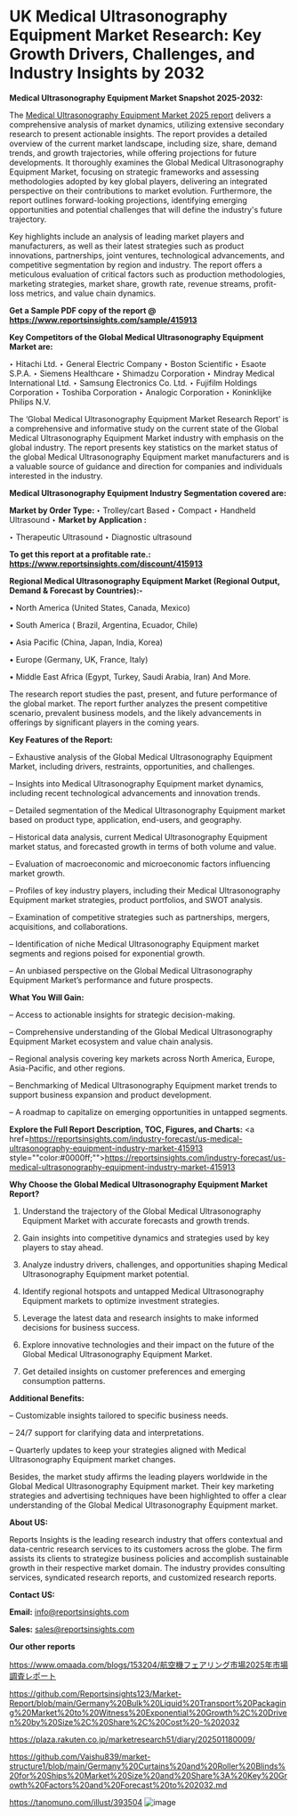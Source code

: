 # UK Medical Ultrasonography Equipment Market Research: Key Growth Drivers, Challenges, and Industry Insights by 2032

<strong>Medical Ultrasonography Equipment Market Snapshot 2025-2032:</strong>

The <a href=https://www.reportsinsights.com/sample/415913>Medical Ultrasonography Equipment Market 2025 report</a> delivers a comprehensive analysis of market dynamics, utilizing extensive secondary research to present actionable insights. The report provides a detailed overview of the current market landscape, including size, share, demand trends, and growth trajectories, while offering projections for future developments. It thoroughly examines the Global Medical Ultrasonography Equipment Market, focusing on strategic frameworks and assessing methodologies adopted by key global players, delivering an integrated perspective on their contributions to market evolution. Furthermore, the report outlines forward-looking projections, identifying emerging opportunities and potential challenges that will define the industry's future trajectory.

Key highlights include an analysis of leading market players and manufacturers, as well as their latest strategies such as product innovations, partnerships, joint ventures, technological advancements, and competitive segmentation by region and industry. The report offers a meticulous evaluation of critical factors such as production methodologies, marketing strategies, market share, growth rate, revenue streams, profit-loss metrics, and value chain dynamics.

<strong>Get a Sample PDF copy of the report @ <a href=https://www.reportsinsights.com/sample/415913 style=color:#0000ff;>https://www.reportsinsights.com/sample/415913</a></strong>

<strong>Key Competitors of the Global Medical Ultrasonography Equipment Market are:</strong>

‣ Hitachi Ltd.
‣ General Electric Company
‣ Boston Scientific
‣ Esaote S.P.A.
‣ Siemens Healthcare
‣ Shimadzu Corporation
‣ Mindray Medical International Ltd.
‣ Samsung Electronics Co. Ltd.
‣ Fujifilm Holdings Corporation
‣ Toshiba Corporation
‣ Analogic Corporation
‣ Koninklijke Philips N.V.

The ‘Global Medical Ultrasonography Equipment Market Research Report’ is a comprehensive and informative study on the current state of the Global Medical Ultrasonography Equipment Market industry with emphasis on the global industry. The report presents key statistics on the market status of the global Medical Ultrasonography Equipment market manufacturers and is a valuable source of guidance and direction for companies and individuals interested in the industry.

<strong>Medical Ultrasonography Equipment Industry Segmentation covered are:</strong>

<strong>Market by Order Type: </strong>
‣ Trolley/cart Based
‣ Compact
‣ Handheld Ultrasound
‣ 
<strong>Market by Application :</strong>

‣ Therapeutic Ultrasound
‣ Diagnostic ultrasound

<strong>To get this report at a profitable rate.: <a href=https://www.reportsinsights.com/discount/415913 style=color:#0000ff;>https://www.reportsinsights.com/discount/415913</a></strong>

<strong>Regional Medical Ultrasonography Equipment Market (Regional Output, Demand &amp; Forecast by Countries):-</strong>

• North America (United States, Canada, Mexico)

• South America ( Brazil, Argentina, Ecuador, Chile)

• Asia Pacific (China, Japan, India, Korea)

• Europe (Germany, UK, France, Italy)

• Middle East Africa (Egypt, Turkey, Saudi Arabia, Iran) And More.

The research report studies the past, present, and future performance of the global market. The report further analyzes the present competitive scenario, prevalent business models, and the likely advancements in offerings by significant players in the coming years.

<strong>Key Features of the Report:</strong>

– Exhaustive analysis of the Global Medical Ultrasonography Equipment Market, including drivers, restraints, opportunities, and challenges.

– Insights into Medical Ultrasonography Equipment market dynamics, including recent technological advancements and innovation trends.

– Detailed segmentation of the Medical Ultrasonography Equipment market based on product type, application, end-users, and geography.

– Historical data analysis, current Medical Ultrasonography Equipment market status, and forecasted growth in terms of both volume and value.

– Evaluation of macroeconomic and microeconomic factors influencing market growth.

– Profiles of key industry players, including their Medical Ultrasonography Equipment market strategies, product portfolios, and SWOT analysis.

– Examination of competitive strategies such as partnerships, mergers, acquisitions, and collaborations.

– Identification of niche Medical Ultrasonography Equipment market segments and regions poised for exponential growth.

– An unbiased perspective on the Global Medical Ultrasonography Equipment Market’s performance and future prospects.

<strong>What You Will Gain:</strong>

– Access to actionable insights for strategic decision-making.

– Comprehensive understanding of the Global Medical Ultrasonography Equipment Market ecosystem and value chain analysis.

– Regional analysis covering key markets across North America, Europe, Asia-Pacific, and other regions.

– Benchmarking of Medical Ultrasonography Equipment market trends to support business expansion and product development.

– A roadmap to capitalize on emerging opportunities in untapped segments.

<strong>Explore the Full Report Description, TOC, Figures, and Charts:</strong>
<a href=https://reportsinsights.com/industry-forecast/us-medical-ultrasonography-equipment-industry-market-415913 style=""color:#0000ff;"">https://reportsinsights.com/industry-forecast/us-medical-ultrasonography-equipment-industry-market-415913</a>

<strong>Why Choose the Global Medical Ultrasonography Equipment Market Report?</strong>

1. Understand the trajectory of the Global Medical Ultrasonography Equipment Market with accurate forecasts and growth trends.

2. Gain insights into competitive dynamics and strategies used by key players to stay ahead.

3. Analyze industry drivers, challenges, and opportunities shaping Medical Ultrasonography Equipment market potential.

4. Identify regional hotspots and untapped Medical Ultrasonography Equipment markets to optimize investment strategies.

5. Leverage the latest data and research insights to make informed decisions for business success.

6. Explore innovative technologies and their impact on the future of the Global Medical Ultrasonography Equipment Market.

7. Get detailed insights on customer preferences and emerging consumption patterns.

<strong>Additional Benefits:</strong>

– Customizable insights tailored to specific business needs.

– 24/7 support for clarifying data and interpretations.

– Quarterly updates to keep your strategies aligned with Medical Ultrasonography Equipment market changes.

Besides, the market study affirms the leading players worldwide in the Global Medical Ultrasonography Equipment market. Their key marketing strategies and advertising techniques have been highlighted to offer a clear understanding of the Global Medical Ultrasonography Equipment market.

<strong><strong>About US</strong>:</strong>

Reports Insights is the leading research industry that offers contextual and data-centric research services to its customers across the globe. The firm assists its clients to strategize business policies and accomplish sustainable growth in their respective market domain. The industry provides consulting services, syndicated research reports, and customized research reports.

<strong>Contact US:</strong>

<p class=><b>Email:</b> <a href=mailto:info@reportsinsights.com>info@reportsinsights.com</a></p>
<p class=><b>Sales:</b> <a href=mailto:sales@reportsinsights.com>sales@reportsinsights.com</a></p>

<strong>Our other reports</strong>

<a href=https://www.omaada.com/blogs/153204/航空機フェアリング市場2025年市場調査レポート>https://www.omaada.com/blogs/153204/航空機フェアリング市場2025年市場調査レポート</a>

<a href=https://github.com/Reportsinsights123/Market-Report/blob/main/Germany%20Bulk%20Liquid%20Transport%20Packaging%20Market%20to%20Witness%20Exponential%20Growth%2C%20Driven%20by%20Size%2C%20Share%2C%20Cost%20-%202032>https://github.com/Reportsinsights123/Market-Report/blob/main/Germany%20Bulk%20Liquid%20Transport%20Packaging%20Market%20to%20Witness%20Exponential%20Growth%2C%20Driven%20by%20Size%2C%20Share%2C%20Cost%20-%202032</a>

<a href=https://plaza.rakuten.co.jp/marketresearch51/diary/202501180009/>https://plaza.rakuten.co.jp/marketresearch51/diary/202501180009/</a>

<a href=https://github.com/Vaishu839/market-structure1/blob/main/Germany%20Curtains%20and%20Roller%20Blinds%20for%20Ships%20Market%20Size%20and%20Share%3A%20Key%20Growth%20Factors%20and%20Forecast%20to%202032.md>https://github.com/Vaishu839/market-structure1/blob/main/Germany%20Curtains%20and%20Roller%20Blinds%20for%20Ships%20Market%20Size%20and%20Share%3A%20Key%20Growth%20Factors%20and%20Forecast%20to%202032.md</a>

<a href=https://tanomuno.com/illust/393504>https://tanomuno.com/illust/393504</a>
![image](https://github.com/user-attachments/assets/8dd2ba1d-5c3c-4b71-9caa-8c30692a08c0)
